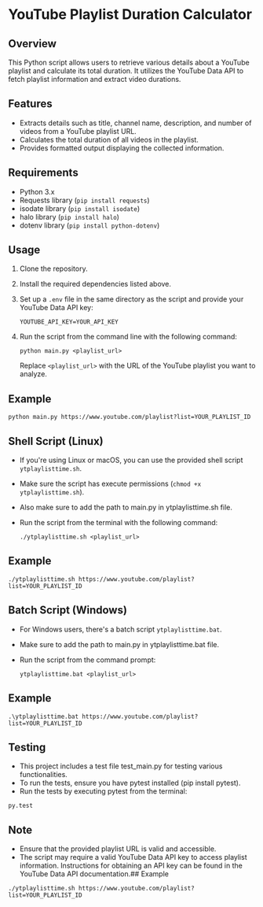 # YouTube Playlist Duration Calculator

## Overview

This Python script allows users to retrieve various details about a YouTube playlist and calculate its total duration. It utilizes the YouTube Data API to fetch playlist information and extract video durations.

## Features

- Extracts details such as title, channel name, description, and number of videos from a YouTube playlist URL.
- Calculates the total duration of all videos in the playlist.
- Provides formatted output displaying the collected information.

## Requirements

- Python 3.x
- Requests library (`pip install requests`)
- isodate library (`pip install isodate`)
- halo library (`pip install halo`)
- dotenv library (`pip install python-dotenv`)

## Usage

1. Clone the repository.
2. Install the required dependencies listed above.
3. Set up a `.env` file in the same directory as the script and provide your YouTube Data API key:

   ```plaintext
   YOUTUBE_API_KEY=YOUR_API_KEY
   ```
4. Run the script from the command line with the following command:

   ```plaintext
   python main.py <playlist_url>
   ```

   Replace `<playlist_url>` with the URL of the YouTube playlist you want to analyze.

## Example

```plaintext
python main.py https://www.youtube.com/playlist?list=YOUR_PLAYLIST_ID
```

## Shell Script (Linux)

- If you're using Linux or macOS, you can use the provided shell script `ytplaylisttime.sh`.
- Make sure the script has execute permissions (`chmod +x ytplaylisttime.sh`).
- Also make sure to add the path to main.py in ytplaylisttime.sh file.
- Run the script from the terminal with the following command:

   ```plaintext
   ./ytplaylisttime.sh <playlist_url>
   ```

## Example

```plaintext
./ytplaylisttime.sh https://www.youtube.com/playlist?list=YOUR_PLAYLIST_ID
```

## Batch Script (Windows)

- For Windows users, there's a batch script `ytplaylisttime.bat`.
- Make sure to add the path to main.py in ytplaylisttime.bat file.
- Run the script from the command prompt:

   ```plaintext
   ytplaylisttime.bat <playlist_url>
   ```

## Example

```plaintext
.\ytplaylisttime.bat https://www.youtube.com/playlist?list=YOUR_PLAYLIST_ID
```

## Testing
- This project includes a test file test_main.py for testing various functionalities.
- To run the tests, ensure you have pytest installed (pip install pytest).
- Run the tests by executing pytest from the terminal:
```plaintext
py.test
```

## Note

- Ensure that the provided playlist URL is valid and accessible.
- The script may require a valid YouTube Data API key to access playlist information. Instructions for obtaining an API key can be found in the YouTube Data API documentation.## Example

```plaintext
./ytplaylisttime.sh https://www.youtube.com/playlist?list=YOUR_PLAYLIST_ID
```